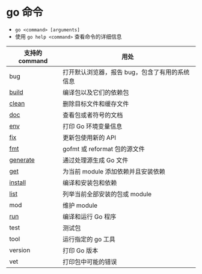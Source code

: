 # go 命令

- `go <command> [arguments]`
- 使用 `go help <command>` 查看命令的详细信息

| 支持的 command | 用处 |
| --- | --- |
| bug | 打开默认浏览器，报告 bug，包含了有用的系统信息 |
| [build](./go_build.md) | 编译包以及它们的依赖包 |
| [clean](./go_clean.md) | 删除目标文件和缓存文件 |
| [doc](./go_doc.md) | 查看包或者符号的文档 |
| [env](./go_env.md) | 打印 Go 环境变量信息 |
| [fix](./go_fix.md) | 更新包使用新的 API |
| [fmt](./go_fmt.md) | gofmt 或 reformat 包的源文件 |
| [generate](./go_generate.md) | 通过处理源生成 Go 文件 |
| [get](./go_get.md) | 为当前 module 添加依赖并且安装依赖 |
| [install](./go_install.md) | 编译和安装包和依赖 |
| [list](./go_list.md) | 列举当前全部安装的包或 module |
| mod | 维护 module |
| [run](./go_run.md) | 编译和运行 Go 程序 |
| test | 测试包 |
| tool | 运行指定的 go 工具 |
| version | 打印 Go 版本 |
| vet | 打印包中可能的错误 |
